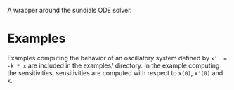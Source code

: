 A wrapper around the sundials ODE solver.

# Examples

Examples computing the behavior of an oscillatory system defined by `x'' = -k * x` are included in the examples/ directory. In the example computing the sensitivities, sensitivities are computed with respect to `x(0)`, `x'(0)` and `k`.